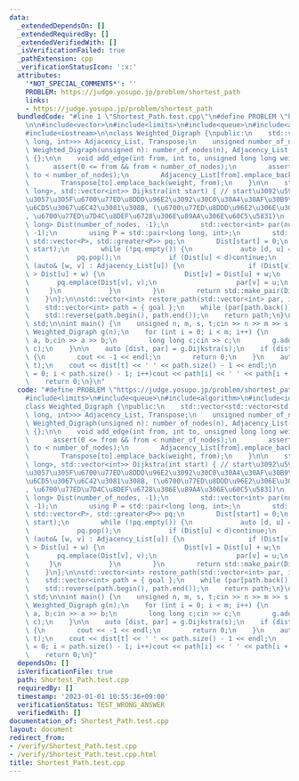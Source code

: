 ```yaml
---
data:
  _extendedDependsOn: []
  _extendedRequiredBy: []
  _extendedVerifiedWith: []
  _isVerificationFailed: true
  _pathExtension: cpp
  _verificationStatusIcon: ':x:'
  attributes:
    '*NOT_SPECIAL_COMMENTS*': ''
    PROBLEM: https://judge.yosupo.jp/problem/shortest_path
    links:
    - https://judge.yosupo.jp/problem/shortest_path
  bundledCode: "#line 1 \"Shortest_Path.test.cpp\"\n#define PROBLEM \"https://judge.yosupo.jp/problem/shortest_path\"\
    \n\n#include<vector>\n#include<limits>\n#include<queue>\n#include<algorithm>\n\
    #include<iostream>\n\nclass Weighted_Digraph {\npublic:\n    std::vector<std::vector<std::pair<long\
    \ long, int>>> Adjacency_List, Transpose;\n    unsigned number_of_nodes;\n   \
    \ Weighted_Digraph(unsigned n): number_of_nodes(n), Adjacency_List(n), Transpose(n)\
    \ {};\n\n    void add_edge(int from, int to, unsigned long long weight) {\n  \
    \      assert(0 <= from && from < number_of_nodes);\n        assert(0 <= to &&\
    \ to < number_of_nodes);\n        Adjacency_List[from].emplace_back(weight, to);\n\
    \        Transpose[to].emplace_back(weight, from);\n    }\n\n    std::pair<std::vector<long\
    \ long>, std::vector<int>> Dijkstra(int start) { // start\u3092\u59CB\u70B9\u3068\
    \u3057\u305F\u6700\u77ED\u8DDD\u96E2\u3092\u30C0\u30A4\u30AF\u30B9\u30C8\u30E9\
    \u6CD5\u3067\u6C42\u3081\u308B, (\u6700\u77ED\u8DDD\u96E2\u306E\u30EA\u30B9\u30C8\
    , \u6700\u77ED\u7D4C\u8DEF\u6728\u306E\u89AA\u306E\u60C5\u5831)\n        std::vector<long\
    \ long> Dist(number_of_nodes, -1);\n        std::vector<int> par(number_of_nodes,\
    \ -1);\n        using P = std::pair<long long, int>;\n        std::priority_queue<P,\
    \ std::vector<P>, std::greater<P>> pq;\n        Dist[start] = 0;\n        pq.emplace(0,\
    \ start);\n        while (!pq.empty()) {\n            auto [d, u] = pq.top();\n\
    \            pq.pop();\n            if (Dist[u] < d)continue;\n            for\
    \ (auto& [w, v] : Adjacency_List[u]) {\n                if (Dist[v] == -1 || Dist[v]\
    \ > Dist[u] + w) {\n                    Dist[v] = Dist[u] + w;\n             \
    \       pq.emplace(Dist[v], v);\n                    par[v] = u;\n           \
    \     }\n            }\n        }\n        return std::make_pair(Dist, par);\n\
    \    }\n};\n\nstd::vector<int> restore_path(std::vector<int> par, int goal) {\n\
    \    std::vector<int> path = { goal };\n    while (par[path.back()] != -1)path.emplace_back(par[path.back()]);\n\
    \    std::reverse(path.begin(), path.end());\n    return path;\n}\n\n\nusing namespace\
    \ std;\n\nint main() {\n    unsigned n, m, s, t;cin >> n >> m >> s >> t;\n   \
    \ Weighted_Digraph g(n);\n    for (int i = 0; i < m; i++) {\n        unsigned\
    \ a, b;cin >> a >> b;\n        long long c;cin >> c;\n        g.add_edge(a, b,\
    \ c);\n    }\n\n    auto [dist, par] = g.Dijkstra(s);\n    if (dist[t] == -1)\
    \ {\n        cout << -1 << endl;\n        return 0;\n    }\n    auto path = restore_path(par,\
    \ t);\n    cout << dist[t] << ' ' << path.size() - 1 << endl;\n    for (int i\
    \ = 0; i < path.size() - 1; i++)cout << path[i] << ' ' << path[i + 1] << endl;\n\
    \    return 0;\n}\n"
  code: "#define PROBLEM \"https://judge.yosupo.jp/problem/shortest_path\"\n\n#include<vector>\n\
    #include<limits>\n#include<queue>\n#include<algorithm>\n#include<iostream>\n\n\
    class Weighted_Digraph {\npublic:\n    std::vector<std::vector<std::pair<long\
    \ long, int>>> Adjacency_List, Transpose;\n    unsigned number_of_nodes;\n   \
    \ Weighted_Digraph(unsigned n): number_of_nodes(n), Adjacency_List(n), Transpose(n)\
    \ {};\n\n    void add_edge(int from, int to, unsigned long long weight) {\n  \
    \      assert(0 <= from && from < number_of_nodes);\n        assert(0 <= to &&\
    \ to < number_of_nodes);\n        Adjacency_List[from].emplace_back(weight, to);\n\
    \        Transpose[to].emplace_back(weight, from);\n    }\n\n    std::pair<std::vector<long\
    \ long>, std::vector<int>> Dijkstra(int start) { // start\u3092\u59CB\u70B9\u3068\
    \u3057\u305F\u6700\u77ED\u8DDD\u96E2\u3092\u30C0\u30A4\u30AF\u30B9\u30C8\u30E9\
    \u6CD5\u3067\u6C42\u3081\u308B, (\u6700\u77ED\u8DDD\u96E2\u306E\u30EA\u30B9\u30C8\
    , \u6700\u77ED\u7D4C\u8DEF\u6728\u306E\u89AA\u306E\u60C5\u5831)\n        std::vector<long\
    \ long> Dist(number_of_nodes, -1);\n        std::vector<int> par(number_of_nodes,\
    \ -1);\n        using P = std::pair<long long, int>;\n        std::priority_queue<P,\
    \ std::vector<P>, std::greater<P>> pq;\n        Dist[start] = 0;\n        pq.emplace(0,\
    \ start);\n        while (!pq.empty()) {\n            auto [d, u] = pq.top();\n\
    \            pq.pop();\n            if (Dist[u] < d)continue;\n            for\
    \ (auto& [w, v] : Adjacency_List[u]) {\n                if (Dist[v] == -1 || Dist[v]\
    \ > Dist[u] + w) {\n                    Dist[v] = Dist[u] + w;\n             \
    \       pq.emplace(Dist[v], v);\n                    par[v] = u;\n           \
    \     }\n            }\n        }\n        return std::make_pair(Dist, par);\n\
    \    }\n};\n\nstd::vector<int> restore_path(std::vector<int> par, int goal) {\n\
    \    std::vector<int> path = { goal };\n    while (par[path.back()] != -1)path.emplace_back(par[path.back()]);\n\
    \    std::reverse(path.begin(), path.end());\n    return path;\n}\n\n\nusing namespace\
    \ std;\n\nint main() {\n    unsigned n, m, s, t;cin >> n >> m >> s >> t;\n   \
    \ Weighted_Digraph g(n);\n    for (int i = 0; i < m; i++) {\n        unsigned\
    \ a, b;cin >> a >> b;\n        long long c;cin >> c;\n        g.add_edge(a, b,\
    \ c);\n    }\n\n    auto [dist, par] = g.Dijkstra(s);\n    if (dist[t] == -1)\
    \ {\n        cout << -1 << endl;\n        return 0;\n    }\n    auto path = restore_path(par,\
    \ t);\n    cout << dist[t] << ' ' << path.size() - 1 << endl;\n    for (int i\
    \ = 0; i < path.size() - 1; i++)cout << path[i] << ' ' << path[i + 1] << endl;\n\
    \    return 0;\n}"
  dependsOn: []
  isVerificationFile: true
  path: Shortest_Path.test.cpp
  requiredBy: []
  timestamp: '2023-01-01 10:55:36+09:00'
  verificationStatus: TEST_WRONG_ANSWER
  verifiedWith: []
documentation_of: Shortest_Path.test.cpp
layout: document
redirect_from:
- /verify/Shortest_Path.test.cpp
- /verify/Shortest_Path.test.cpp.html
title: Shortest_Path.test.cpp
---
```


